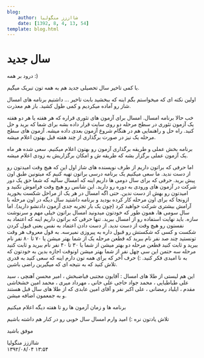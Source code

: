 ```yaml
---
blog:
    author: شااززز منگولیا
    date: [1392, 8, 4, 13, 54]
template: blog.html
---
```

# سال جدید

<div class="cnt">
درود بر همه :)<p></p>
<p>با کمی تاخیر سال تحصیلی جدید هم به همه تون تبریک میگیم.</p>
<p>اولین نکته ای که میخواستم بگم اینه که ببخشید بابت تاخیر ... داشتیم برنامه های امسال شاز رو آماده میکردیم و کمی طول کشید. باز هم معذرت.</p>
<p>خب حالا برنامه امسال. امسال برای آزمون های تئوری قراره که هر هفته یا هر دو هفته یک آزمون تئوری در سطح مرحله دو روی سایت قرار داده بشه برای شما که برید و حل کنید. راه حل و راهنمایی هم در هنگام شروع آزمون بعدی داده میشه. آزمون های سطح مرحله یک نیز در صورت برگذاری از چند هفته قبل بهتون اعلام میشه.</p>
<p>برنامه بخش عملی و طریقه برگذاری آزمون رو بهتون اعلام میکنیم. سعی شده هر ماه یک آزمون عملی برگزار بشه که طریقه ش و امکان برگزاریش به زودی اعلام میشه.</p>
<p>اما حرفی که براتون داریم از طرف نویسنده های شاز اول این که هیچ وقت امیدتون رو از دست ندید. ما سعی میکنیم یک برنامه درسی براتون تهیه کنیم که میتونین طبق اون پیش برید. حرفی که برای سال دومی ها داریم اینه که امسال سالیه که شما حق یک دور شرکت در آزمون های ورودی به دوره رو دارید. این شانس رو هیچ وقت فراموش نکنید و امیدتون رو بهش از دست ندین. حتی اگه امسال در هر یک از مراحل شکست بخورید ازونجا که برای اون مرحله کار کرده بودید و برنامه داشتید سال دیگه در اون مرحله با آرامش بیشتری شرکت خواهید کرد (چون یک بار تجربه جدی آزمون دادنشو دارید). اما سال سومی ها‌،‌ همون طور که خودتون میدونید امسال براتون خیلی مهم و سرنوشت سازه. باید نهایت استفاده رو از امسال ببرید. تنها حرفی که براتون داریم اینه که اعتماد به نفستون رو هیچ وقت از دست ندید. از دست دادن اعتماد به نفس یعنی قبول کردن شکست و کسی که شکستش رو قبول داره به پیروزی نمیرسه. به قول معروف هر وقت تونستید چند صد نفر نام ببرید که قطعن مرحله یک از شما بهتر میشن یا ۷۰ تا ۸۰ نفر نام ببرید و ثابت کنید قطعن مرحله دو بهتر میشن از شما یا ۳۰ تا ۴۰ نفر نام ببرید و ثابت کنید مرحله سه حتمن این سی چهل نفر از شما بهتر میشن اونوقت اجازه بدین به خودتون که به نا امیدی فکر کنید. :) حرف آخر که برای همه تون دارم اینه که سعی کنید به قدری تلاش کنید که به نتیجه ای که میگیرین راضی باشین.</p>
<p>این هم لیستی از طلا های امسال :‌ آقایون مجتبی فیاضبخش ، 
امیر محسن آهنچی ،‌ سید علی طباطبایی ، محمد جواد حاجی علی خانی ،‌ مهرداد 
میری ، محمد امین خشخاشی مقدم ،‌ ایلیاد رمضانی ، علی اکبر نفر و آقای امین
 عابدی که از طلا های سال قبل هستند و به جمعمون اضافه میشن.</p>
<p>برنامه ها و زمان آزمون ها رو تا هفته دیگه اعلام میکنیم</p>
<p>تلاش یادتون نره :)‌ امید وارم امسال سال خوبی رو در کنار هم داشته باشیم</p>
<p>موفق باشید</p>
<p></p>
</div>

<div class="blog-info">
    <div class="blog-author">شااززز منگولیا</div>
    <div class="blog-date">۱۳۹۲/۰۸/۰۴ ۱۳:۵۴</div>
</div>

